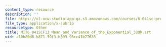```yaml
---
content_type: resource
description: ''
file: https://ol-ocw-studio-app-qa.s3.amazonaws.com/courses/6-041sc-probabilistic-systems-analysis-and-applied-probability-fall-2013/a10b80d8b87159f3b89393ce41b77633_MIT6_041SCF13_Mean_and_Variance_of_the_Exponential_300k.vtt
file_type: application/x-subrip
resourcetype: Other
title: MIT6_041SCF13_Mean_and_Variance_of_the_Exponential_300k.srt
uid: a10b80d8-b871-59f3-b893-93ce41b77633
---
```

